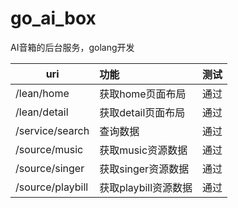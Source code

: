 # go_ai_box
AI音箱的后台服务，golang开发

| uri                 | 功能                   |  测试  |
| --------            | :-------------------  | :---: |
| /lean/home          | 获取home页面布局        |  通过  |
| /lean/detail        | 获取detail页面布局      |  通过  |
| /service/search     | 查询数据               |  通过  |
| /source/music       | 获取music资源数据       |  通过  |
| /source/singer      | 获取singer资源数据      |  通过  |
| /source/playbill    | 获取playbill资源数据    |  通过  |
